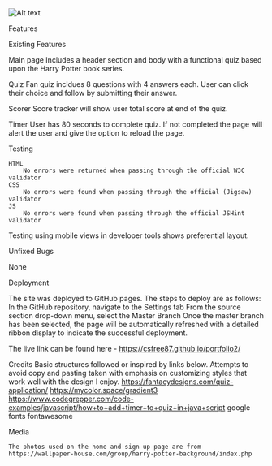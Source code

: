 <img src="/csfree87/portfolio2/assets/images/demo.png" alt="Alt text" title="Optional title">

Features

Existing Features

Main page
        Includes a header section and body with a functional quiz based upon the Harry Potter book series. 

Quiz
        Fan quiz incldues 8 questions with 4 answers each. User can click their choice and follow by submitting their answer.

Scorer
        Score tracker will show user total score at end of the quiz.

Timer
        User has 80 seconds to complete quiz. If not completed the page will alert the user and give the option to reload the page.


Testing


    HTML
        No errors were returned when passing through the official W3C validator
    CSS
        No errors were found when passing through the official (Jigsaw) validator
    JS
        No errors were found when passing through the official JSHint validator

Testing using mobile views in developer tools shows preferential layout. 

Unfixed Bugs

None


Deployment

  The site was deployed to GitHub pages. The steps to deploy are as follows:
        In the GitHub repository, navigate to the Settings tab
        From the source section drop-down menu, select the Master Branch
        Once the master branch has been selected, the page will be automatically refreshed with a detailed ribbon display to indicate the successful deployment.

The live link can be found here -  https://csfree87.github.io/portfolio2/

Credits
Basic structures followed or inspired by links below. Attempts to avoid copy and pasting taken with emphasis on customizing styles that work well with the design I enjoy. 
https://fantacydesigns.com/quiz-application/
https://mycolor.space/gradient3
https://www.codegrepper.com/code-examples/javascript/how+to+add+timer+to+quiz+in+java+script
google fonts
fontawesome 


Media

    The photos used on the home and sign up page are from https://wallpaper-house.com/group/harry-potter-background/index.php
    
